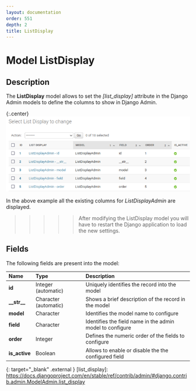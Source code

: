 ```yaml
---
layout: documentation
order: 551
depth: 2
title: ListDisplay
---
```

# Model ListDisplay

## Description

The **ListDisplay** model allows to set the *[list_display]* attribute
in the Django Admin models to define the columns to show in
Django Admin.

{:.center}
![Columns list](/resources/django-admin-settings/archive/latest/english/listdisplay.png)

In the above example all the existing columns for *ListDisplayAdmin* are
displayed.

>>>>> After modifying the ListDisplay model you will have to restart the
>>>>> Django application to load the new settings.

## Fields

The following fields are present into the model:

| Name            | Type                  | Description                                               |
|:----------------|:----------------------|:----------------------------------------------------------|
| **id**          | Integer (automatic)   | Uniquely identifies the record into the model             |
| **\_\_str\_\_** | Character (automatic) | Shows a brief description of the record in the model      |
| **model**       | Character             | Identifies the model name to configure                    |
| **field**       | Character             | Identifies the field name in the admin model to configure |
| **order**       | Integer               | Defines the numeric order of the fields to configure      |
| **is_active**   | Boolean               | Allows to enable or disable the the configured field      |

{: target="_blank" .external }
[list_display]: https://docs.djangoproject.com/en/stable/ref/contrib/admin/#django.contrib.admin.ModelAdmin.list_display
